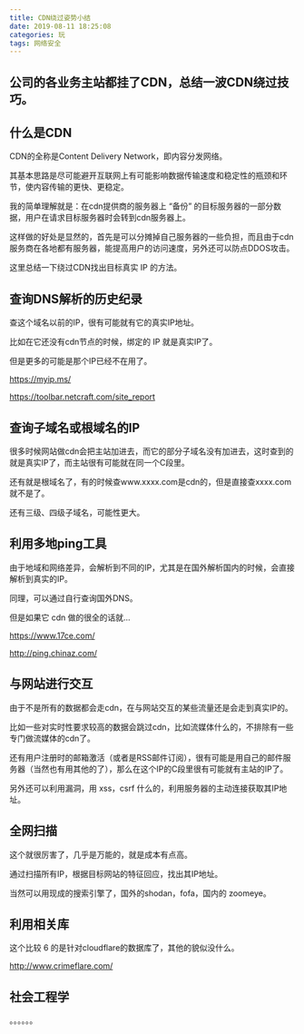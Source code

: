 ```yaml
---
title: CDN绕过姿势小结
date: 2019-08-11 18:25:08
categories: 玩
tags: 网络安全
---
```

## 公司的各业务主站都挂了CDN，总结一波CDN绕过技巧。

## 什么是CDN
CDN的全称是Content Delivery Network，即内容分发网络。

其基本思路是尽可能避开互联网上有可能影响数据传输速度和稳定性的瓶颈和环节，使内容传输的更快、更稳定。

我的简单理解就是：在cdn提供商的服务器上 “备份” 的目标服务器的一部分数据，用户在请求目标服务器时会转到cdn服务器上。

这样做的好处是显然的，首先是可以分摊掉自己服务器的一些负担，而且由于cdn服务商在各地都有服务器，能提高用户的访问速度，另外还可以防点DDOS攻击。

这里总结一下绕过CDN找出目标真实 IP 的方法。

## 查询DNS解析的历史纪录
查这个域名以前的IP，很有可能就有它的真实IP地址。

比如在它还没有cdn节点的时候，绑定的 IP 就是真实IP了。

但是更多的可能是那个IP已经不在用了。

https://myip.ms/

https://toolbar.netcraft.com/site_report

## 查询子域名或根域名的IP
很多时候网站做cdn会把主站加进去，而它的部分子域名没有加进去，这时查到的就是真实IP了，而主站很有可能就在同一个C段里。

还有就是根域名了，有的时候查www.xxxx.com是cdn的，但是直接查xxxx.com就不是了。

还有三级、四级子域名，可能性更大。

## 利用多地ping工具
由于地域和网络差异，会解析到不同的IP，尤其是在国外解析国内的时候，会直接解析到真实的IP。

同理，可以通过自行查询国外DNS。

但是如果它 cdn 做的很全的话就…

https://www.17ce.com/

http://ping.chinaz.com/

## 与网站进行交互
由于不是所有的数据都会走cdn，在与网站交互的某些流量还是会走到真实IP的。

比如一些对实时性要求较高的数据会跳过cdn，比如流媒体什么的，不排除有一些专门做流媒体的cdn了。

还有用户注册时的邮箱激活（或者是RSS邮件订阅），很有可能是用自己的邮件服务器（当然也有用其他的了），那么在这个IP的C段里很有可能就有主站的IP了。

另外还可以利用漏洞，用 xss，csrf 什么的，利用服务器的主动连接获取其IP地址。

## 全网扫描
这个就很厉害了，几乎是万能的，就是成本有点高。

通过扫描所有IP，根据目标网站的特征回应，找出其IP地址。

当然可以用现成的搜索引擎了，国外的shodan，fofa，国内的 zoomeye。

## 利用相关库
这个比较 6 的是针对cloudflare的数据库了，其他的貌似没什么。

http://www.crimeflare.com/

## 社会工程学
。。。。。。
